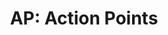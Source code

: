---
layout: term
title: 'AP: Action Points'
name: ap
description: "Points d'expériences du joueur acquis dans le jeu."
---